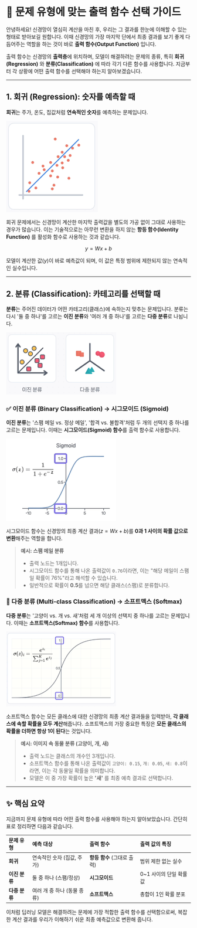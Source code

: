 # 🎯 문제 유형에 맞는 출력 함수 선택 가이드

안녕하세요! 신경망이 열심히 계산을 마친 후, 우리는 그 결과를 한눈에 이해할 수 있는 형태로 받아보길 원합니다. 이때 신경망의 가장 마지막 단에서 최종 결과를 보기 좋게 다듬어주는 역할을 하는 것이 바로 **출력 함수(Output Function)** 입니다.

출력 함수는 신경망의 **출력층**에 위치하며, 모델이 해결하려는 문제의 종류, 특히 **회귀(Regression)** 와 **분류(Classification)** 에 따라 각기 다른 함수를 사용합니다. 지금부터 각 상황에 어떤 출력 함수를 선택해야 하는지 알아보겠습니다.

---

## 1. 회귀 (Regression): 숫자를 예측할 때

**회귀**는 주가, 온도, 집값처럼 **연속적인 숫자**를 예측하는 문제입니다.

<img src="../images/regression.png" width=250px>

회귀 문제에서는 신경망이 계산한 마지막 출력값을 별도의 가공 없이 그대로 사용하는 경우가 많습니다. 이는 기술적으로는 아무런 변환을 하지 않는 **항등 함수(Identity Function)** 를 활성화 함수로 사용하는 것과 같습니다.

$$y = Wx + b$$

모델이 계산한 값($y$)이 바로 예측값이 되며, 이 값은 특정 범위에 제한되지 않는 연속적인 실수입니다.

---

## 2. 분류 (Classification): 카테고리를 선택할 때

**분류**는 주어진 데이터가 어떤 카테고리(클래스)에 속하는지 맞추는 문제입니다. 분류는 다시 '둘 중 하나'를 고르는 **이진 분류**와 '여러 개 중 하나'를 고르는 **다중 분류**로 나뉩니다.

<img src="../images/what-is-classification.png" width=300px>

### ✅ 이진 분류 (Binary Classification) → 시그모이드 (Sigmoid)

**이진 분류**는 '스팸 메일 vs. 정상 메일', '합격 vs. 불합격'처럼 두 개의 선택지 중 하나를 고르는 문제입니다. 이때는 **시그모이드(Sigmoid) 함수**를 출력 함수로 사용합니다.

<img src="../images/sigmoid.png" width=300px>

시그모이드 함수는 신경망의 최종 계산 결과($z = Wx + b$)를 **0과 1 사이의 확률 값으로 변환**해주는 역할을 합니다.

> **예시: 스팸 메일 분류**
>
> - 출력 노드는 1개입니다.
> - 시그모이드 함수를 통해 나온 출력값이 `0.76`이라면, 이는 "해당 메일이 스팸일 확률이 76%"라고 해석할 수 있습니다.
> - 일반적으로 확률이 **0.5**를 넘으면 해당 클래스(스팸)로 분류합니다.

### 🎨 다중 분류 (Multi-class Classification) → 소프트맥스 (Softmax)

**다중 분류**는 '고양이 vs. 개 vs. 새'처럼 세 개 이상의 선택지 중 하나를 고르는 문제입니다. 이때는 **소프트맥스(Softmax) 함수**를 사용합니다.

<img src="../images/softmax.png" width=300px>

소프트맥스 함수는 모든 클래스에 대한 신경망의 최종 계산 결과들을 입력받아, **각 클래스에 속할 확률을 모두 계산**해줍니다. 소프트맥스의 가장 중요한 특징은 **모든 클래스의 확률을 더하면 항상 1이 된다**는 것입니다.

> **예시: 이미지 속 동물 분류 (고양이, 개, 새)**
>
> - 출력 노드는 클래스의 개수인 3개입니다.
> - 소프트맥스 함수를 통해 나온 출력값이 `고양이: 0.15`, `개: 0.05`, `새: 0.8`이라면, 이는 각 동물일 확률을 의미합니다.
> - 모델은 이 중 가장 확률이 높은 **'새'** 를 최종 예측 결과로 선택합니다.

---

## ✨ 핵심 요약

지금까지 문제 유형에 따라 어떤 출력 함수를 사용해야 하는지 알아보았습니다. 간단히 표로 정리하면 다음과 같습니다.

| 문제 유형     | 예측 대상                   | 출력 함수                   | 출력 값의 특징          |
| :------------ | :-------------------------- | :-------------------------- | :---------------------- |
| **회귀**      | 연속적인 숫자 (집값, 주가)  | **항등 함수** (그대로 출력) | 범위 제한 없는 실수     |
| **이진 분류** | 둘 중 하나 (스팸/정상)      | **시그모이드**              | 0~1 사이의 단일 확률 값 |
| **다중 분류** | 여러 개 중 하나 (동물 종류) | **소프트맥스**              | 총합이 1인 확률 분포    |

이처럼 딥러닝 모델은 해결하려는 문제에 가장 적합한 출력 함수를 선택함으로써, 복잡한 계산 결과를 우리가 이해하기 쉬운 최종 예측값으로 변환해 줍니다.
